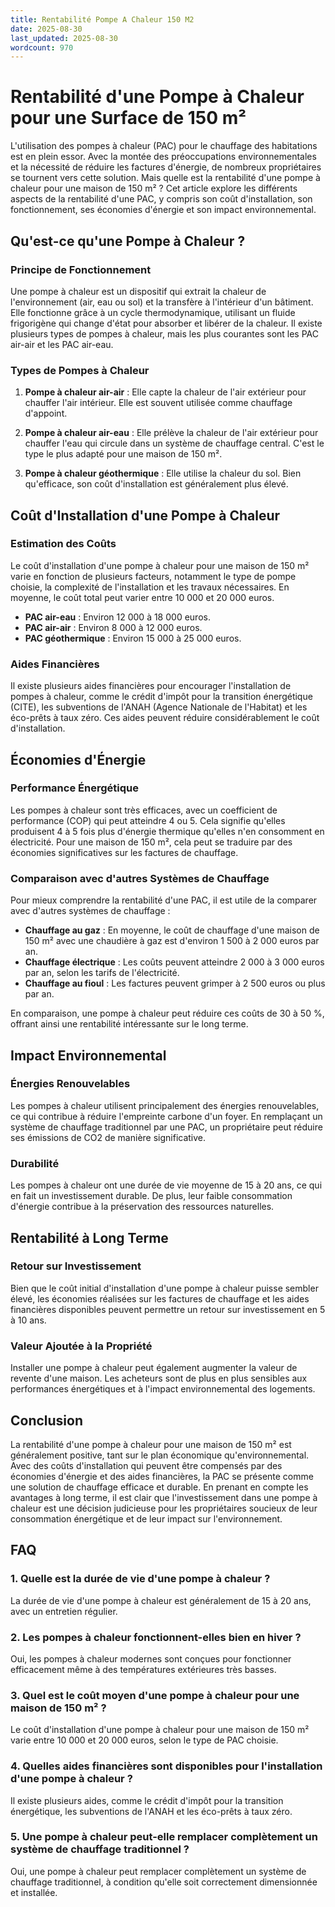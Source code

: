 ```yaml
---
title: Rentabilité Pompe A Chaleur 150 M2
date: 2025-08-30
last_updated: 2025-08-30
wordcount: 970
---
```


# Rentabilité d'une Pompe à Chaleur pour une Surface de 150 m²

L'utilisation des pompes à chaleur (PAC) pour le chauffage des habitations est en plein essor. Avec la montée des préoccupations environnementales et la nécessité de réduire les factures d'énergie, de nombreux propriétaires se tournent vers cette solution. Mais quelle est la rentabilité d'une pompe à chaleur pour une maison de 150 m² ? Cet article explore les différents aspects de la rentabilité d'une PAC, y compris son coût d'installation, son fonctionnement, ses économies d'énergie et son impact environnemental.

## Qu'est-ce qu'une Pompe à Chaleur ?

### Principe de Fonctionnement

Une pompe à chaleur est un dispositif qui extrait la chaleur de l'environnement (air, eau ou sol) et la transfère à l'intérieur d'un bâtiment. Elle fonctionne grâce à un cycle thermodynamique, utilisant un fluide frigorigène qui change d'état pour absorber et libérer de la chaleur. Il existe plusieurs types de pompes à chaleur, mais les plus courantes sont les PAC air-air et les PAC air-eau.

### Types de Pompes à Chaleur

1. **Pompe à chaleur air-air** : Elle capte la chaleur de l'air extérieur pour chauffer l'air intérieur. Elle est souvent utilisée comme chauffage d'appoint.
   
2. **Pompe à chaleur air-eau** : Elle prélève la chaleur de l'air extérieur pour chauffer l'eau qui circule dans un système de chauffage central. C'est le type le plus adapté pour une maison de 150 m².

3. **Pompe à chaleur géothermique** : Elle utilise la chaleur du sol. Bien qu'efficace, son coût d'installation est généralement plus élevé.

## Coût d'Installation d'une Pompe à Chaleur

### Estimation des Coûts

Le coût d'installation d'une pompe à chaleur pour une maison de 150 m² varie en fonction de plusieurs facteurs, notamment le type de pompe choisie, la complexité de l'installation et les travaux nécessaires. En moyenne, le coût total peut varier entre 10 000 et 20 000 euros. 

- **PAC air-eau** : Environ 12 000 à 18 000 euros.
- **PAC air-air** : Environ 8 000 à 12 000 euros.
- **PAC géothermique** : Environ 15 000 à 25 000 euros.

### Aides Financières

Il existe plusieurs aides financières pour encourager l'installation de pompes à chaleur, comme le crédit d'impôt pour la transition énergétique (CITE), les subventions de l'ANAH (Agence Nationale de l'Habitat) et les éco-prêts à taux zéro. Ces aides peuvent réduire considérablement le coût d'installation.

## Économies d'Énergie

### Performance Énergétique

Les pompes à chaleur sont très efficaces, avec un coefficient de performance (COP) qui peut atteindre 4 ou 5. Cela signifie qu'elles produisent 4 à 5 fois plus d'énergie thermique qu'elles n'en consomment en électricité. Pour une maison de 150 m², cela peut se traduire par des économies significatives sur les factures de chauffage.

### Comparaison avec d'autres Systèmes de Chauffage

Pour mieux comprendre la rentabilité d'une PAC, il est utile de la comparer avec d'autres systèmes de chauffage :

- **Chauffage au gaz** : En moyenne, le coût de chauffage d'une maison de 150 m² avec une chaudière à gaz est d'environ 1 500 à 2 000 euros par an.
- **Chauffage électrique** : Les coûts peuvent atteindre 2 000 à 3 000 euros par an, selon les tarifs de l'électricité.
- **Chauffage au fioul** : Les factures peuvent grimper à 2 500 euros ou plus par an.

En comparaison, une pompe à chaleur peut réduire ces coûts de 30 à 50 %, offrant ainsi une rentabilité intéressante sur le long terme.

## Impact Environnemental

### Énergies Renouvelables

Les pompes à chaleur utilisent principalement des énergies renouvelables, ce qui contribue à réduire l'empreinte carbone d'un foyer. En remplaçant un système de chauffage traditionnel par une PAC, un propriétaire peut réduire ses émissions de CO2 de manière significative.

### Durabilité

Les pompes à chaleur ont une durée de vie moyenne de 15 à 20 ans, ce qui en fait un investissement durable. De plus, leur faible consommation d'énergie contribue à la préservation des ressources naturelles.

## Rentabilité à Long Terme

### Retour sur Investissement

Bien que le coût initial d'installation d'une pompe à chaleur puisse sembler élevé, les économies réalisées sur les factures de chauffage et les aides financières disponibles peuvent permettre un retour sur investissement en 5 à 10 ans. 

### Valeur Ajoutée à la Propriété

Installer une pompe à chaleur peut également augmenter la valeur de revente d'une maison. Les acheteurs sont de plus en plus sensibles aux performances énergétiques et à l'impact environnemental des logements.

## Conclusion

La rentabilité d'une pompe à chaleur pour une maison de 150 m² est généralement positive, tant sur le plan économique qu'environnemental. Avec des coûts d'installation qui peuvent être compensés par des économies d'énergie et des aides financières, la PAC se présente comme une solution de chauffage efficace et durable. En prenant en compte les avantages à long terme, il est clair que l'investissement dans une pompe à chaleur est une décision judicieuse pour les propriétaires soucieux de leur consommation énergétique et de leur impact sur l'environnement.

## FAQ

### 1. Quelle est la durée de vie d'une pompe à chaleur ?

La durée de vie d'une pompe à chaleur est généralement de 15 à 20 ans, avec un entretien régulier.

### 2. Les pompes à chaleur fonctionnent-elles bien en hiver ?

Oui, les pompes à chaleur modernes sont conçues pour fonctionner efficacement même à des températures extérieures très basses.

### 3. Quel est le coût moyen d'une pompe à chaleur pour une maison de 150 m² ?

Le coût d'installation d'une pompe à chaleur pour une maison de 150 m² varie entre 10 000 et 20 000 euros, selon le type de PAC choisie.

### 4. Quelles aides financières sont disponibles pour l'installation d'une pompe à chaleur ?

Il existe plusieurs aides, comme le crédit d'impôt pour la transition énergétique, les subventions de l'ANAH et les éco-prêts à taux zéro.

### 5. Une pompe à chaleur peut-elle remplacer complètement un système de chauffage traditionnel ?

Oui, une pompe à chaleur peut remplacer complètement un système de chauffage traditionnel, à condition qu'elle soit correctement dimensionnée et installée.